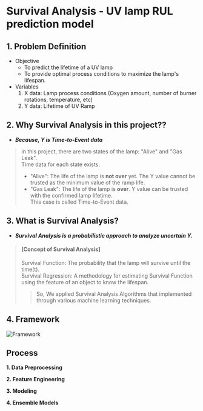 # Survival Analysis - UV lamp RUL prediction model


## 1. Problem Definition
- Objective
  - To predict the lifetime of a UV lamp    
  - To provide optimal process conditions to maximize the lamp's lifespan.      
- Variables    
  1) X data: Lamp process conditions (Oxygen amount, number of burner rotations, temperature, etc)    
  2) Y data: Lifetime of UV Ramp    



## 2. Why Survival Analysis in this project??         
- **_Because, Y is Time-to-Event data_**
> In this project, there are two states of the lamp: "Alive" and "Gas Leak".     
> Time data for each state exists.        
>  - "Alive": The life of the lamp is **not over** yet. The Y value cannot be trusted as the minimum value of the ramp life.    
>  - "Gas Leak": The life of the lamp is **over**. Y value can be trusted with the confirmed lamp lifetime.    
>  This case is called Time-to-Event data.    



## 3. What is Survival Analysis?
- **_Survival Analysis is a probabilistic approach to analyze uncertain Y._**
> #### [Concept of Survival Analysis]      
> Survival Function: The probability that the lamp will survive until the time(t).    
> Survival Regression: A methodology for estimating Survival Function using the feature of an object to know the lifespan.     
>> So, We applied Survival Analysis Algorithms that implemented through various machine learning techniques. 



## 4. Framework     
![Framework](https://user-images.githubusercontent.com/55779934/154243790-0a7b239b-593a-4e57-b6e2-857810526c6f.jpg)    



## **Process**     
**1. Data Preprocessing**     


**2. Feature Engineering**     



**3. Modeling**     


**4. Ensemble Models**     






